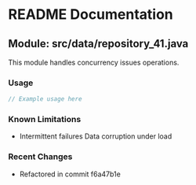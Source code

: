 # README Documentation

## Module: src/data/repository_41.java

This module handles concurrency issues operations.

### Usage

```java
// Example usage here
```

### Known Limitations

- Intermittent failures Data corruption under load

### Recent Changes

- Refactored in commit f6a47b1e
